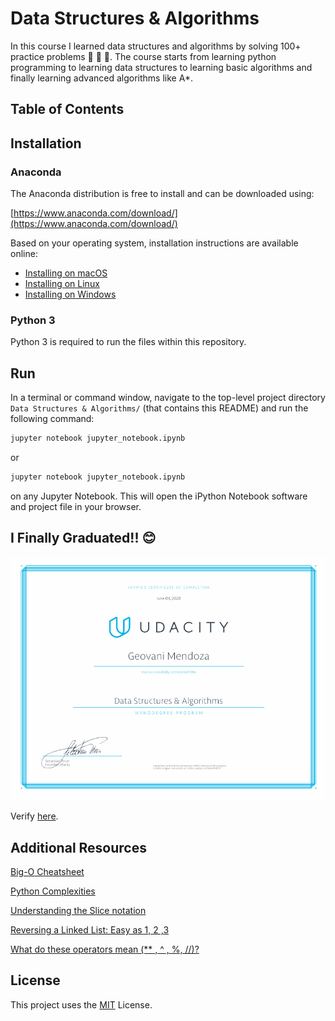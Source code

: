 # Data Structures & Algorithms

In this course I learned data structures and algorithms by solving 100+ practice problems :rocket: :rocket: :rocket:. The course starts from learning python programming to learning data structures to learning basic algorithms and finally learning advanced algorithms like A*.

## Table of Contents


## Installation

### Anaconda

The Anaconda distribution is free to install and can be downloaded using:

[https://www.anaconda.com/download/](https://www.anaconda.com/download/)

Based on your operating system, installation instructions are available online:

- [Installing on macOS](https://docs.anaconda.com/anaconda/install/mac-os/)
- [Installing on Linux](https://docs.anaconda.com/anaconda/install/linux/)
- [Installing on Windows](https://docs.anaconda.com/anaconda/install/windows/)

### Python 3

Python 3 is required to run the files within this repository.

## Run
In a terminal or command window, navigate to the top-level project directory `Data Structures & Algorithms/` (that contains this README) and run the following command:

```bash
jupyter notebook jupyter_notebook.ipynb
```

or
```bash
jupyter notebook jupyter_notebook.ipynb
```

on any Jupyter Notebook.
This will open the iPython Notebook software and project file in your browser.

## I Finally Graduated!! :blush:

![](assets/data-structures-and-algorithms.jpg)

Verify [here](https://graduation.udacity.com/confirm/WKU9MZGP).
## Additional Resources

[Big-O Cheatsheet](https://www.bigocheatsheet.com/)

[Python Complexities](https://wiki.python.org/moin/TimeComplexity)

[Understanding the Slice notation](https://stackoverflow.com/questions/509211/understanding-slice-notation)

[Reversing a Linked List: Easy as 1, 2 ,3](https://medium.com/outco/reversing-a-linked-list-easy-as-1-2-3-560fbffe2088)

[What do these operators mean (** , ^ , %, //)?](https://stackoverflow.com/questions/15193927/what-do-these-operators-mean/15193961)

## License

This project uses the [MIT](https://choosealicense.com/licenses/mit/) License.